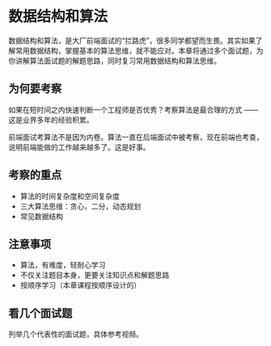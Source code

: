 # 数据结构和算法

数据结构和算法，是大厂前端面试的“拦路虎”，很多同学都望而生畏。其实如果了解常用数据结构，掌握基本的算法思维，就不能应对。本章将通过多个面试题，为你讲解算法面试题的解题思路，同时复习常用数据结构和算法思维。

## 为何要考察

如果在短时间之内快速判断一个工程师是否优秀？考察算法是最合理的方式 —— 这是业界多年的经验积累。

前端面试考算法不是因为内卷。算法一直在后端面试中被考察，现在前端也考查，说明前端能做的工作越来越多了。这是好事。

## 考察的重点

- 算法的时间复杂度和空间复杂度
- 三大算法思维：贪心，二分，动态规划
- 常见数据结构

## 注意事项

- 算法，有难度，轻耐心学习
- 不仅关注题目本身，更要关注知识点和解题思路
- 按顺序学习（本章课程按顺序设计的）

## 看几个面试题

列举几个代表性的面试题，具体参考视频。
